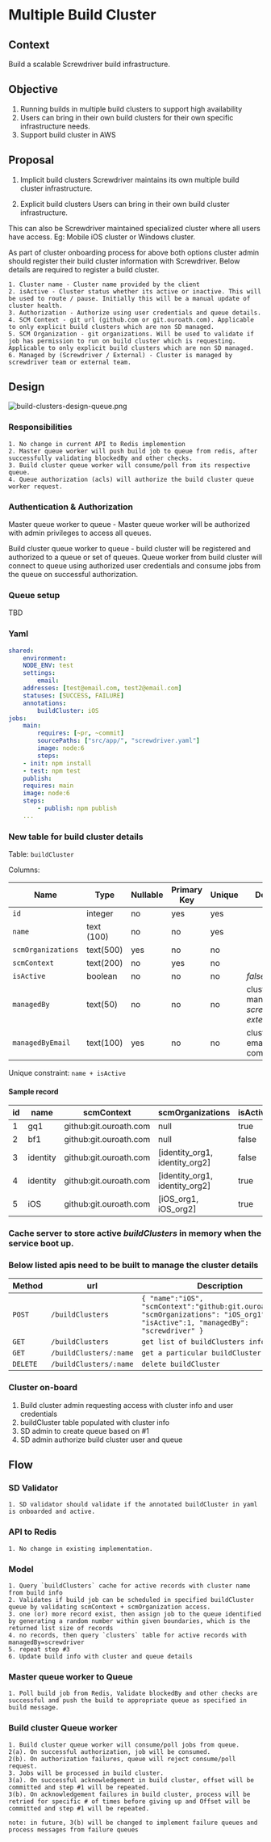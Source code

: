 # Multiple Build Cluster 

## Context

Build a scalable Screwdriver build infrastructure. 

## Objective 

1. Running builds in multiple build clusters to support high availability
2. Users can bring in their own build clusters for their own specific infrastructure needs.
3. Support build cluster in AWS

## Proposal

1. Implicit build clusters
	Screwdriver maintains its own multiple build cluster infrastructure.

2. Explicit build clusters
	Users can bring in their own build cluster infrastructure. 
	
This can also be Screwdriver maintained specialized cluster where all users have access. Eg: Mobile iOS cluster or Windows cluster.
	

As part of cluster onboarding process for above both options cluster admin should register their build cluster information with Screwdriver. Below details are required to register a build cluster.

	1. Cluster name - Cluster name provided by the client
	2. isActive - Cluster status whether its active or inactive. This will be used to route / pause. Initially this will be a manual update of cluster health.
	3. Authorization - Authorize using user credentials and queue details.
	4. SCM Context - git url (github.com or git.ouroath.com). Applicable to only explicit build clusters which are non SD managed.
	5. SCM Organization - git organizations. Will be used to validate if job has permission to run on build cluster which is requesting. Applicable to only explicit build clusters which are non SD managed.
	6. Managed by (Screwdriver / External) - Cluster is managed by screwdriver team or external team.  


## Design

![build-clusters-design-queue.png](diagrams/build-clusters-design-queue.png)


### Responsibilities
	1. No change in current API to Redis implemention  
	2. Master queue worker will push build job to queue from redis, after successfully validating blockedBy and other checks.
	3. Build cluster queue worker will consume/poll from its respective queue.
	4. Queue authorization (acls) will authorize the build cluster queue worker request.


### Authentication & Authorization

Master queue worker to queue - Master queue worker will be authorized with admin privileges to access all queues.  

Build cluster queue worker to queue - build cluster will be registered and authorized to a queue or set of queues. Queue worker from build cluster will connect to queue using authorized user credentials and consume jobs from the queue on successful authorization.   


### Queue setup
TBD

### Yaml 

```yml
shared:
    environment:
    NODE_ENV: test
    settings:
        email:
    addresses: [test@email.com, test2@email.com]
    statuses: [SUCCESS, FAILURE]
    annotations:
        buildCluster: iOS
jobs:
    main:
        requires: [~pr, ~commit]
        sourcePaths: ["src/app/", "screwdriver.yaml"]
        image: node:6
        steps:
    - init: npm install
    - test: npm test
    publish:
    requires: main
    image: node:6
    steps:
        - publish: npm publish
    ...
```


### New table for build cluster details

Table: `buildCluster`

Columns:

| Name | Type | Nullable | Primary Key | Unique | Description
| --- | --- | --- | --- | --- | --- |
| `id` | integer | no | yes | yes | |
| `name` | text (100) | no | no | yes | |
| `scmOrganizations` | text(500) | yes | no | no | |
| `scmContext` | text(200) | no | yes | no | |
| `isActive` | boolean | no | no | no | *false or true* |
| `managedBy` | text(50) | no | no | no | cluster managed by *screwdriver or external* |
| `managedByEmail` | text(100) | yes | no | no | cluster admin email for communications |

Unique constraint: `name + isActive` 

#### Sample record

| id | name | scmContext | scmOrganizations | isActive | managedBy | managedByEmail 
| --- | --- | --- | --- | --- | --- | --- | 
| 1 | gq1 | github:git.ouroath.com | null | true | screwdriver | sd@oath.com |
| 2 | bf1 | github:git.ouroath.com | null | false | screwdriver | sd@oath.com |
| 3 | identity | github:git.ouroath.com | [identity_org1, identity_org2] | false | external | identity@oath.com |
| 4 | identity | github:git.ouroath.com | [identity_org1, identity_org2] | true | external | identity@oath.com |
| 5 | iOS | github:git.ouroath.com | [iOS_org1, iOS_org2] | true | external | ios@oath.com |

### Cache server to store active *buildClusters* in memory when the service boot up. 

### Below listed apis need to be built to manage the cluster details

| Method | url | Description
| --- | --- | ---
| `POST` | ` /buildClusters ` | ` { "name":"iOS", "scmContext":"github:git.ouroath.com", "scmOrganizations": "iOS_org1", "isActive":1, "managedBy": "screwdriver" } `
| `GET` | `	/buildClusters ` | ` get list of buildClusters info `
| `GET` | `	/buildClusters/:name ` | ` get a particular buildCluster info `
| `DELETE` | ` /buildClusters/:name ` | ` delete buildCluster `


### Cluster on-board

1. Build cluster admin requesting access with cluster info and user credentials
2. buildCluster table populated with cluster info
3. SD admin to create queue based on #1
4. SD admin authorize build cluster user and queue 


## Flow
### SD Validator

	1. SD validator should validate if the annotated buildCluster in yaml is onboarded and active. 
	
### API to Redis

	1. No change in existing implementation.

### Model

	1. Query `buildClusters` cache for active records with cluster name from build info 
	2. Validates if build job can be scheduled in specified buildCluster queue by validating scmContext + scmOrganization access. 
	3. one (or) more record exist, then assign job to the queue identified by generating a random number within given boundaries, which is the returned list size of records
	4. no records, then query `clusters` table for active records with managedBy=screwdriver
	5. repeat step #3
	6. Update build info with cluster and queue details

### Master queue worker to Queue 

	1. Poll build job from Redis, Validate blockedBy and other checks are successful and push the build to appropriate queue as specified in build message.

### Build cluster Queue worker   
    
	1. Build cluster queue worker will consume/poll jobs from queue. 
	2(a). On successful authorization, job will be consumed. 
	2(b). On authorization failures, queue will reject consume/poll request.
	3. Jobs will be processed in build cluster.
	3(a). On successful acknowledgement in build cluster, offset will be committed and step #1 will be repeated.
	3(b). On acknowledgement failures in build cluster, process will be retried for specific # of times before giving up and Offset will be committed and step #1 will be repeated.

	note: in future, 3(b) will be changed to implement failure queues and process messages from failure queues


	